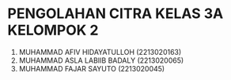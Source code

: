 # PENGOLAHAN CITRA KELAS 3A KELOMPOK 2
1. MUHAMMAD AFIV HIDAYATULLOH  (2213020163)
2. MUHAMMAD ASLA LABIIB BADALY (2213020065)
3. MUHAMMAD FAJAR SAYUTO       (2213020045)

